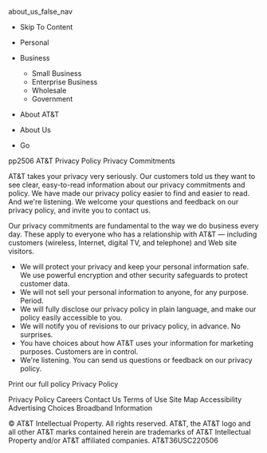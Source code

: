 about\_us\_false\_nav

*   Skip To Content

*   Personal
*   Business
    *   Small Business
    *   Enterprise Business
    *   Wholesale
    *   Government
*   About AT&T

*   About Us
*   Go

pp2506 AT&T Privacy Policy Privacy Commitments

AT&T takes your privacy very seriously. Our customers told us they want to see clear, easy-to-read information about our privacy commitments and policy. We have made our privacy policy easier to find and easier to read. And we're listening. We welcome your questions and feedback on our privacy policy, and invite you to contact us.

Our privacy commitments are fundamental to the way we do business every day. These apply to everyone who has a relationship with AT&T — including customers (wireless, Internet, digital TV, and telephone) and Web site visitors.

*   We will protect your privacy and keep your personal information safe. We use powerful encryption and other security safeguards to protect customer data.
*   We will not sell your personal information to anyone, for any purpose. Period.
*   We will fully disclose our privacy policy in plain language, and make our policy easily accessible to you.
*   We will notify you of revisions to our privacy policy, in advance. No surprises.
*   You have choices about how AT&T uses your information for marketing purposes. Customers are in control.
*   We're listening. You can send us questions or feedback on our privacy policy.

Print our full policy Privacy Policy

Privacy Policy Careers Contact Us Terms of Use Site Map Accessibility  
Advertising Choices Broadband Information

© AT&T Intellectual Property. All rights reserved. AT&T, the AT&T logo and all other AT&T marks contained herein are trademarks of AT&T Intellectual Property and/or AT&T affiliated companies. AT&T36USC220506